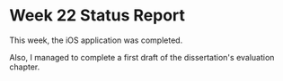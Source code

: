 # Week 22 Status Report

This week, the iOS application was completed.

Also, I managed to complete a first draft of the dissertation's evaluation chapter.
